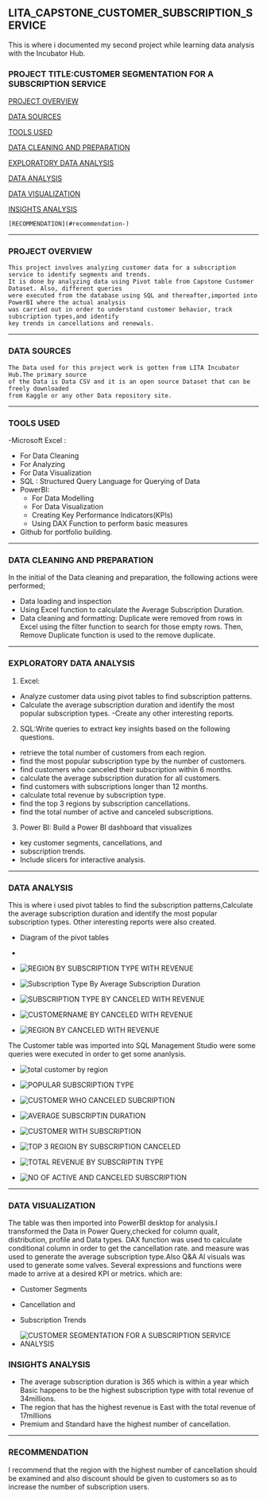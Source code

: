 ## LITA_CAPSTONE_CUSTOMER_SUBSCRIPTION_SERVICE
This is where i documented my second project while learning data analysis with the Incubator Hub.
### PROJECT TITLE:CUSTOMER SEGMENTATION FOR A SUBSCRIPTION SERVICE

[PROJECT OVERVIEW](#project-overview)

[DATA SOURCES](#data-sources)

[TOOLS USED](#tools-used)

[DATA CLEANING AND PREPARATION](#data-cleaning-and-preparation)

[EXPLORATORY DATA ANALYSIS](#exploratory-data-analysis)

[DATA ANALYSIS](#data-analysis)

[DATA VISUALIZATION](#data-visualization)

[INSIGHTS ANALYSIS](#insights-analysis)
 
    [RECOMMENDATION](#recommendation-)
---
### PROJECT OVERVIEW
    This project involves analyzing customer data for a subscription service to identify segments and trends.
    It is done by analyzing data using Pivot table from Capstone Customer Dataset. Also, different queries 
    were executed from the database using SQL and thereafter,imported into PowerBI where the actual analysis 
    was carried out in order to understand customer behavior, track subscription types,and identify
    key trends in cancellations and renewals. 
---
### DATA SOURCES
    The Data used for this project work is gotten from LITA Incubator Hub.The primary source 
    of the Data is Data CSV and it is an open source Dataset that can be freely downloaded 
    from Kaggle or any other Data repository site.
 ---
### TOOLS USED
-Microsoft Excel :
  - For Data Cleaning
  - For Analyzing
  - For Data Visualization
- SQL : Structured Query Language for Querying of Data
- PowerBI:
  - For Data Modelling
  - For Data Visualization
  - Creating Key Performance Indicators(KPIs)
  - Using DAX Function to perform basic measures
- Github for portfolio building.
---
 ### DATA CLEANING AND PREPARATION
  In the initial of the Data cleaning and preparation, the following actions were performed;
   - Data loading and inspection
   - Using Excel function to calculate the Average Subscription Duration.
   - Data cleaning and formatting: Duplicate were removed from rows in Excel using the filter
function to search for those empty rows. Then, Remove Duplicate function is used to the remove duplicate.
---
###  EXPLORATORY DATA ANALYSIS
1. Excel:
  - Analyze customer data using pivot tables to find subscription patterns.
  - Calculate the average subscription duration and identify the most popular 
subscription types.
  -Create any other interesting reports.
2. SQL:Write queries to extract key insights based on the following questions. 
- retrieve the total number of customers from each region.
- find the most popular subscription type by the number of customers.
- find customers who canceled their subscription within 6 months.
- calculate the average subscription duration for all customers.
- find customers with subscriptions longer than 12 months.
- calculate total revenue by subscription type.
- find the top 3 regions by subscription cancellations.
- find the total number of active and canceled subscriptions.
3. Power BI: Build a Power BI dashboard that visualizes
- key customer segments, cancellations, and
- subscription trends.
- Include slicers for interactive analysis.
---
### DATA ANALYSIS
 This is where i used pivot tables to find the subscription patterns,Calculate the average subscription duration and identify the most popular 
subscription types. Other interesting reports were also created.
- Diagram of the pivot tables
- 
-  ![REGION BY SUBSCRIPTION TYPE WITH REVENUE](https://github.com/user-attachments/assets/5df6a4b6-e20b-4cdc-ac1e-f982ef53cd32)
  
-  ![Subscription Type By Average Subscription Duration](https://github.com/user-attachments/assets/9210f8e7-fa13-4b8a-be57-c9f1ff8504df)
  
- ![SUBSCRIPTION TYPE BY CANCELED WITH REVENUE](https://github.com/user-attachments/assets/48daf878-f446-4d69-9bf9-caac3700f40d)
 
-  ![CUSTOMERNAME BY CANCELED WITH REVENUE](https://github.com/user-attachments/assets/de9dc0a9-3248-4b05-98f5-1725f300c41e)
  
-  ![REGION BY CANCELED WITH REVENUE](https://github.com/user-attachments/assets/a70eaf46-d9ce-4e54-9135-79b1f6022d80)

 The Customer table was imported into SQL Management Studio were some queries were executed in order to get some ananlysis.

 - ![total customer by region](https://github.com/user-attachments/assets/e781e7c4-bf61-413a-b82b-a98eac49b4fb)
   
 - ![POPULAR SUBSCRIPTION TYPE](https://github.com/user-attachments/assets/b0e45d5d-2b1b-42bc-b848-efc8c9538db8)
   
 - ![CUSTOMER WHO CANCELED SUBCRIPTION](https://github.com/user-attachments/assets/d9f54ea0-96c6-43c4-97da-c3267e3cd1f4)
   
 - ![AVERAGE SUBSCRIPTIN DURATION](https://github.com/user-attachments/assets/c8a0baff-9342-4833-a87d-e5d1d46ab3b5)
   
 - ![CUSTOMER WITH SUBSCRIPTION ](https://github.com/user-attachments/assets/0f7c7399-de5b-4efa-91c7-e3e711a177ff)
   
 - ![TOP 3 REGION BY SUBSCRIPTION CANCELED](https://github.com/user-attachments/assets/a334b98c-215f-4a41-8963-cf79909a888f)
   
 - ![TOTAL REVENUE BY SUBSCRIPTIN TYPE](https://github.com/user-attachments/assets/b5cdd56b-b09b-4898-986d-b1a29f9cda7b)
   
 - ![NO OF ACTIVE AND CANCELED SUBSCRIPTION](https://github.com/user-attachments/assets/310de7f0-d065-4c7a-8a99-63316d01e022)

---
### DATA VISUALIZATION
 The table was then imported into PowerBI desktop for analysis.I transformed the Data in Power Query,checked for column qualit,
distribution, profile and Data types. DAX function was used to calculate conditional column in order to get the cancellation rate.
and measure was used to generate the average subscription type.Also Q&A Al visuals was used to generate some valves.
Several expressions and functions were made to arrive at a desired KPI or metrics. which are:
  - Customer Segments
  - Cancellation and
  - Subscription Trends

- ![CUSTOMER SEGMENTATION FOR A SUBSCRIPTION SERVICE ANALYSIS](https://github.com/user-attachments/assets/4184132e-6b74-47fb-8396-ed5f67b57510)

### INSIGHTS ANALYSIS
- The average subscription duration is 365 which is within a year which Basic happens to be the highest subscription type
  with total revenue of 34millions.
- The region that has the highest revenue is East with the total revenue of 17millions
- Premium and Standard have the highest number of cancellation.
---
### RECOMMENDATION
 I recommend that the region with the highest number of cancellation should be examined and also discount should be given
 to customers so as to increase the number of subscription users.
 
